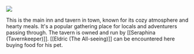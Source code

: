 ![](https://i.imgur.com/ozBmQwH.jpg)

This is the main inn and tavern in town, known for its cozy atmosphere and hearty meals. It's a popular gathering place for locals and adventurers passing through.
The tavern is owned and run by [[Seraphina (Tavernkeeper)]].
[[Eldric (The All-seeing)]] can be encountered here buying food for his pet.
